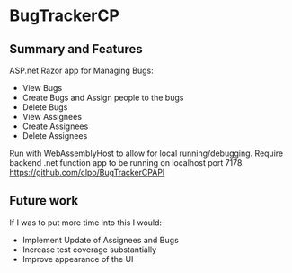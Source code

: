 # BugTrackerCP

## Summary and Features
ASP.net Razor app for Managing Bugs:
- View Bugs
- Create Bugs and Assign people to the bugs
- Delete Bugs
- View Assignees
- Create Assignees
- Delete Assignees

Run with WebAssemblyHost to allow for local running/debugging.
Require backend .net function app to be running on localhost port 7178.
https://github.com/clpo/BugTrackerCPAPI

## Future work
If I was to put more time into this I would:
- Implement Update of Assignees and Bugs
- Increase test coverage substantially
- Improve appearance of the UI